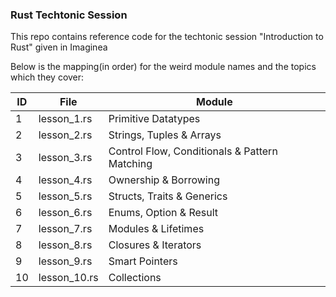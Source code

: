 ### Rust Techtonic Session

This repo contains reference code for the techtonic session "Introduction to Rust" given in Imaginea

Below is the mapping(in order) for the weird module names and the topics which they cover:

| ID | File          | Module                                        |
|----|---------------|-----------------------------------------------|
| 1  | lesson_1.rs   | Primitive Datatypes                           |
| 2  | lesson_2.rs   | Strings, Tuples & Arrays                      |
| 3  | lesson_3.rs   | Control Flow, Conditionals & Pattern Matching |
| 4  | lesson_4.rs   | Ownership & Borrowing                         |
| 5  | lesson_5.rs   | Structs, Traits & Generics                    |
| 6  | lesson_6.rs   | Enums, Option & Result                        |
| 7  | lesson_7.rs   | Modules & Lifetimes                           |
| 8  | lesson_8.rs   | Closures & Iterators                          |
| 9  | lesson_9.rs   | Smart Pointers                                |
| 10 | lesson_10.rs  | Collections                                   |